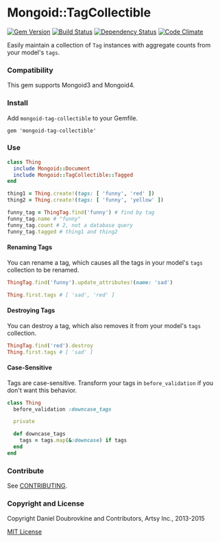 Mongoid::TagCollectible
=======================

[![Gem Version](http://img.shields.io/gem/v/mongoid-tag-collectible.svg)](http://badge.fury.io/rb/mongoid-tag-collectible)
[![Build Status](http://img.shields.io/travis/dblock/mongoid-tag-collectible.svg)](https://travis-ci.org/dblock/mongoid-tag-collectible)
[![Dependency Status](https://gemnasium.com/dblock/mongoid-tag-collectible.svg)](https://gemnasium.com/dblock/mongoid-tag-collectible)
[![Code Climate](https://codeclimate.com/github/dblock/mongoid-tag-collectible.svg)](https://codeclimate.com/github/dblock/mongoid-tag-collectible)

Easily maintain a collection of `Tag` instances with aggregate counts from your model's `tags`.

### Compatibility

This gem supports Mongoid3 and Mongoid4.

### Install

Add `mongoid-tag-collectible` to your Gemfile.

```
gem 'mongoid-tag-collectible'
```

### Use

``` ruby
class Thing
  include Mongoid::Document
  include Mongoid::TagCollectible::Tagged
end

thing1 = Thing.create!(tags: [ 'funny', 'red' ])
thing2 = Thing.create!(tags: [ 'funny', 'yellow' ])

funny_tag = ThingTag.find('funny') # find by tag
funny_tag.name # "funny"
funny_tag.count # 2, not a database query
funny_tag.tagged # thing1 and thing2
```

#### Renaming Tags

You can rename a tag, which causes all the tags in your model's `tags` collection to be renamed.

``` ruby
ThingTag.find('funny').update_attributes!(name: 'sad')

Thing.first.tags # [ 'sad', 'red' ]
```

#### Destroying Tags

You can destroy a tag, which also removes it from your model's `tags` collection.

``` ruby
ThingTag.find('red').destroy
Thing.first.tags # [ 'sad' ]
```

#### Case-Sensitive

Tags are case-sensitive. Transform your tags in `before_validation` if you don't want this behavior.

``` ruby
class Thing
  before_validation :downcase_tags

  private

  def downcase_tags
    tags = tags.map(&:downcase) if tags
  end
end
```

### Contribute

See [CONTRIBUTING](CONTRIBUTING.md).

### Copyright and License

Copyright Daniel Doubrovkine and Contributors, Artsy Inc., 2013-2015

[MIT License](LICENSE.md)
